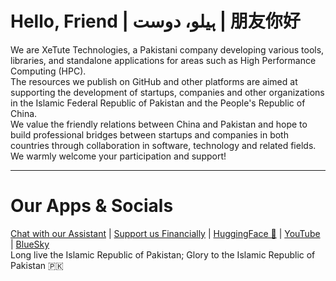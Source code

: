 # Hello, Friend | ہیلو، دوست | 朋友你好

We are XeTute Technologies, a Pakistani company developing various tools, libraries, and standalone applications for areas such as High Performance Computing (HPC).  
The resources we publish on GitHub and other platforms are aimed at supporting the development of startups, companies and other organizations in the Islamic Federal Republic of Pakistan and the People's Republic of China.  
We value the friendly relations between China and Pakistan and hope to build professional bridges between startups and companies in both countries through collaboration in software, technology and related fields.  
We warmly welcome your participation and support!  

---
# Our Apps & Socials
[Chat with our Assistant](https://xetute.com/) | [Support us Financially](https://ko-fi.com/XeTute) | [HuggingFace 🤗](https://huggingface.co/XeTute) | [YouTube](https://youtube.com/@XeTuteTechnologies) | [BlueSky](https://bsky.app/profile/xetute.bsky.social)  
Long live the Islamic Republic of Pakistan; Glory to the Islamic Republic of Pakistan 🇵🇰  
